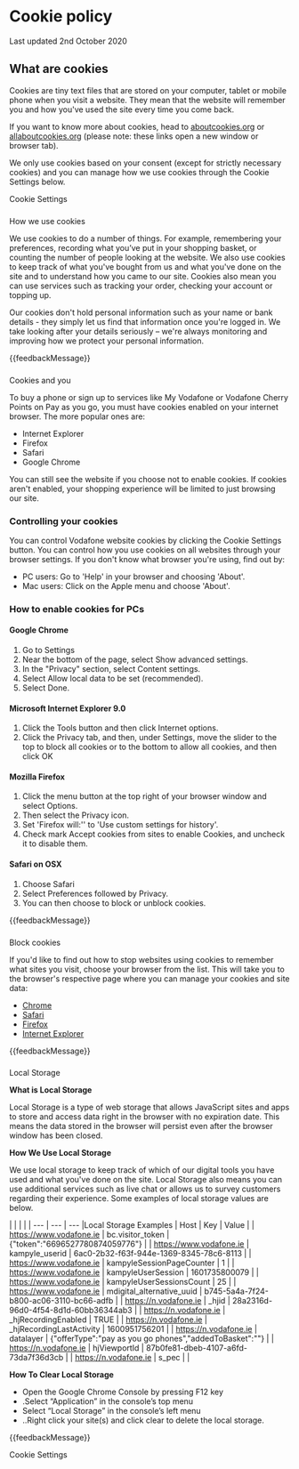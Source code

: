 Cookie policy
=============

  

Last updated 2nd October 2020

What are cookies
----------------

Cookies are tiny text files that are stored on your computer, tablet or mobile phone when you visit a website. They mean that the website will remember you and how you've used the site every time you come back.

If you want to know more about cookies, head to [aboutcookies.org](https://www.aboutcookies.org/) or [allaboutcookies.org](https://www.allaboutcookies.org/) (please note: these links open a new window or browser tab).

We only use cookies based on your consent (except for strictly necessary cookies) and you can manage how we use cookies through the Cookie Settings below.  

Cookie Settings

### 

How we use cookies

We use cookies to do a number of things. For example, remembering your preferences, recording what you’ve put in your shopping basket, or counting the number of people looking at the website. We also use cookies to keep track of what you've bought from us and what you've done on the site and to understand how you came to our site. Cookies also mean you can use services such as tracking your order, checking your account or topping up.

Our cookies don't hold personal information such as your name or bank details - they simply let us find that information once you're logged in. We take looking after your details seriously – we're always monitoring and improving how we protect your personal information.  

{{feedbackMessage}}

### 

Cookies and you  

To buy a phone or sign up to services like My Vodafone or Vodafone Cherry Points on Pay as you go, you must have cookies enabled on your internet browser. The more popular ones are:

*   Internet Explorer
*   Firefox
*   Safari
*   Google Chrome

You can still see the website if you choose not to enable cookies. If cookies aren't enabled, your shopping experience will be limited to just browsing our site.

### Controlling your cookies

You can control Vodafone website cookies by clicking the Cookie Settings button. You can control how you use cookies on all websites through your browser settings. If you don't know what browser you're using, find out by:  

*   PC users: Go to 'Help' in your browser and choosing 'About'.
*   Mac users: Click on the Apple menu and choose 'About'.

### How to enable cookies for PCs

#### Google Chrome

1.  Go to Settings
2.  Near the bottom of the page, select Show advanced settings.
3.  In the "Privacy" section, select Content settings.
4.  Select Allow local data to be set (recommended).
5.  Select Done.

#### Microsoft Internet Explorer 9.0

1.  Click the Tools button and then click Internet options.
2.  Click the Privacy tab, and then, under Settings, move the slider to the top to block all cookies or to the bottom to allow all cookies, and then click OK  
    

#### Mozilla Firefox

1.  Click the menu button at the top right of your browser window and select Options.
2.  Then select the Privacy icon.
3.  Set 'Firefox will:'' to 'Use custom settings for history'.
4.  Check mark Accept cookies from sites to enable Cookies, and uncheck it to disable them.

#### Safari on OSX

1.  Choose Safari
2.  Select Preferences followed by Privacy.
3.  You can then choose to block or unblock cookies.

{{feedbackMessage}}

### 

Block cookies  

If you'd like to find out how to stop websites using cookies to remember what sites you visit, choose your browser from the list. This will take you to the browser's respective page where you can manage your cookies and site data:

*   [Chrome](https://support.google.com/chrome/answer/95647?hl=en-GB "Chrome")
*   [Safari](https://support.apple.com/kb/PH19214?viewlocale=en_US&amp;locale=en_US "Safari")
*   [Firefox](https://www.mozilla.org/en-US/firefox/dnt/ "Firefox")
*   [Internet Explorer](http://windows.microsoft.com/en-GB/internet-explorer/use-tracking-protection#ie=ie-11 "Internet Explorer")

{{feedbackMessage}}

### 

Local Storage

**What is Local Storage**

Local Storage is a type of web storage that allows JavaScript sites and apps to store and access data right in the browser with no expiration date. This means the data stored in the browser will persist even after the browser window has been closed.

**How We Use Local Storage**

We use local storage to keep track of which of our digital tools you have used and what you've done on the site. Local Storage also means you can use additional services such as live chat or allows us to survey customers regarding their experience. Some examples of local storage values are below.

|     |     |     |
| --- | --- | --- |Local Storage Examples
| Host | Key | Value |
| https://www.vodafone.ie | bc.visitor\_token | {"token":"6696527780874059776"} |
| https://www.vodafone.ie | kampyle\_userid | 6ac0-2b32-f63f-944e-1369-8345-78c6-8113 |
| https://www.vodafone.ie | kampyleSessionPageCounter | 1   |
| https://www.vodafone.ie | kampyleUserSession | 1601735800079 |
| https://www.vodafone.ie | kampyleUserSessionsCount | 25  |
| https://www.vodafone.ie | mdigital\_alternative\_uuid | b745-5a4a-7f24-b800-ac06-3110-bc66-adfb |
| https://n.vodafone.ie | \_hjid | 28a2316d-96d0-4f54-8d1d-60bb36344ab3 |
| https://n.vodafone.ie | \_hjRecordingEnabled | TRUE |
| https://n.vodafone.ie | \_hjRecordingLastActivity | 1600951756201 |
| https://n.vodafone.ie | datalayer | {"offerType":"pay as you go phones","addedToBasket":""} |
| https://n.vodafone.ie | hjViewportId | 87b0fe81-dbeb-4107-a6fd-73da7f36d3cb |
| https://n.vodafone.ie | s\_pec |     |

**How To Clear Local Storage**  

*   Open the Google Chrome Console by pressing F12 key
*   .Select “Application” in the console’s top menu
*   Select “Local Storage” in the console’s left menu
*   ..Right click your site(s) and click clear to delete the local storage.

{{feedbackMessage}}

Cookie Settings